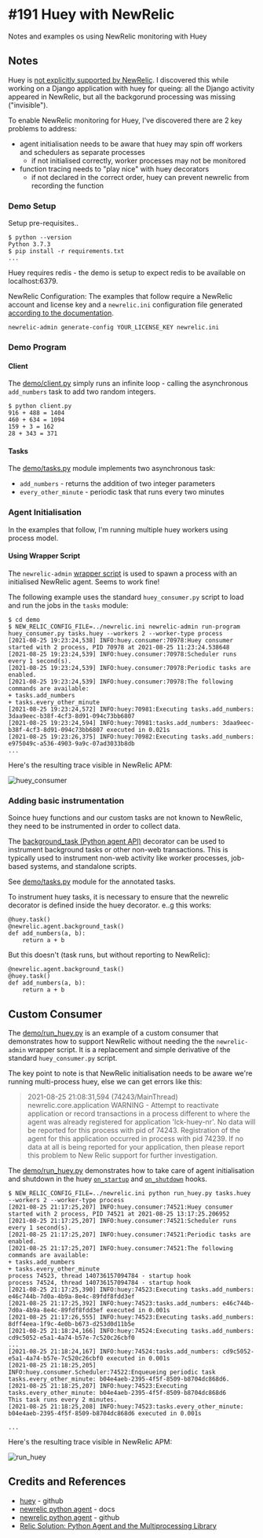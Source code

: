 # #191 Huey with NewRelic

Notes and examples os using NewRelic monitoring with Huey

## Notes

Huey is [not explicitly supported by NewRelic](https://docs.newrelic.com/docs/agents/python-agent/getting-started/compatibility-requirements-python-agent/). I discovered this while working on a Django application with huey for queing: all the Django
activity appeared in NewRelic, but all the backgorund processing was missing ("invisible").

To enable NewRelic monitoring for Huey, I've discovered there are 2 key problems to address:

* agent initialisation needs to be aware that huey may spin off workers and schedulers as separate processes
  * if not initialised correctly, worker processes may not be monitored
* function tracing needs to "play nice" with huey decorators
  * if not declared in the correct order, huey can prevent newrelic from recording the function


### Demo Setup

Setup pre-requisites..

```
$ python --version
Python 3.7.3
$ pip install -r requirements.txt
...
```

Huey requires redis - the demo is setup to expect redis to be available on localhost:6379.

NewRelic Configuration: The examples that follow require a NewRelic account and license key and a `newrelic.ini` configuration file
generated
[according to the documentation](https://docs.newrelic.com/docs/agents/python-agent/installation/standard-python-agent-install/).

```
newrelic-admin generate-config YOUR_LICENSE_KEY newrelic.ini
```

### Demo Program

#### Client

The [demo/client.py](./demo/client.py) simply runs an infinite loop - calling the asynchronous `add_numbers`
task to add two random integers.

```
$ python client.py
916 + 488 = 1404
460 + 634 = 1094
159 + 3 = 162
28 + 343 = 371
```

#### Tasks

The [demo/tasks.py](./demo/tasks.py) module implements two asynchronous task:

* `add_numbers` - returns the addition of two integer parameters
* `every_other_minute` - periodic task that runs every two minutes


### Agent Initialisation

In the examples that follow, I'm running multiple huey workers using process model.

#### Using Wrapper Script

The `newrelic-admin`
[wrapper script](https://docs.newrelic.com/docs/agents/python-agent/installation/python-agent-advanced-integration/#wrapper-script) is used to spawn a process with an initialised NewRelic agent.
Seems to work fine!

The following example uses the standard `huey_consumer.py` script to load and run the jobs in the `tasks` module:

```
$ cd demo
$ NEW_RELIC_CONFIG_FILE=../newrelic.ini newrelic-admin run-program huey_consumer.py tasks.huey --workers 2 --worker-type process
[2021-08-25 19:23:24,538] INFO:huey.consumer:70978:Huey consumer started with 2 process, PID 70978 at 2021-08-25 11:23:24.538648
[2021-08-25 19:23:24,539] INFO:huey.consumer:70978:Scheduler runs every 1 second(s).
[2021-08-25 19:23:24,539] INFO:huey.consumer:70978:Periodic tasks are enabled.
[2021-08-25 19:23:24,539] INFO:huey.consumer:70978:The following commands are available:
+ tasks.add_numbers
+ tasks.every_other_minute
[2021-08-25 19:23:24,572] INFO:huey:70981:Executing tasks.add_numbers: 3daa9eec-b38f-4cf3-8d91-094c73bb6807
[2021-08-25 19:23:24,594] INFO:huey:70981:tasks.add_numbers: 3daa9eec-b38f-4cf3-8d91-094c73bb6807 executed in 0.021s
[2021-08-25 19:23:26,375] INFO:huey:70982:Executing tasks.add_numbers: e975049c-a536-4903-9a9c-07ad3033b8db
...
```

Here's the resulting trace visible in NewRelic APM:

![huey_consumer](./assets/huey_consumer.png?raw=true)


### Adding basic instrumentation

Soince huey functions and our custom tasks are not known to NewRelic, they need to be instrumented in order to collect data.

The
[background_task (Python agent API)](https://docs.newrelic.com/docs/agents/python-agent/python-agent-api/backgroundtask-python-agent-api/)
decorator can be used to instrument background tasks or other non-web transactions. This is typically used to instrument non-web activity like worker processes, job-based systems, and standalone scripts.

See [demo/tasks.py](./demo/tasks.py) module for the annotated tasks.

To instrument huey tasks, it is necessary to ensure that the newrelic decorator is defined inside the huey decorator.
e..g this works:

```
@huey.task()
@newrelic.agent.background_task()
def add_numbers(a, b):
    return a + b
```

But this doesn't (task runs, but without reporting to NewRelic):
```
@newrelic.agent.background_task()
@huey.task()
def add_numbers(a, b):
    return a + b
```

## Custom Consumer

The [demo/run_huey.py](./demo/run_huey.py) is an example of a custom consumer
that demonstrates how to support NewRelic without needing the the `newrelic-admin` wrapper script.
It is a replacement and simple
derivative of the standard `huey_consumer.py` script.

The key point to note is that NewRelic initialisation needs to be aware we're running multi-process huey,
else we can get errors like this:

> 2021-08-25 21:08:31,594 (74243/MainThread) newrelic.core.application WARNING - Attempt to reactivate application or record transactions in a process different to where the agent was already registered for application 'lck-huey-nr'. No data will be reported for this process with pid of 74243. Registration of the agent for this application occurred in process with pid 74239. If no data at all is being reported for your application, then please report this problem to New Relic support for further investigation.


The [demo/run_huey.py](./demo/run_huey.py) demonstrates how to take care of agent initialisation and shutdown
in the huey
[`on_startup`](https://huey.readthedocs.io/en/latest/api.html#Huey.on_startup)
and
[`on_shutdown`](https://huey.readthedocs.io/en/latest/api.html#Huey.on_shutdown)
hooks.


```
$ NEW_RELIC_CONFIG_FILE=../newrelic.ini python run_huey.py tasks.huey --workers 2 --worker-type process
[2021-08-25 21:17:25,207] INFO:huey.consumer:74521:Huey consumer started with 2 process, PID 74521 at 2021-08-25 13:17:25.206952
[2021-08-25 21:17:25,207] INFO:huey.consumer:74521:Scheduler runs every 1 second(s).
[2021-08-25 21:17:25,207] INFO:huey.consumer:74521:Periodic tasks are enabled.
[2021-08-25 21:17:25,207] INFO:huey.consumer:74521:The following commands are available:
+ tasks.add_numbers
+ tasks.every_other_minute
process 74523, thread 140736157094784 - startup hook
process 74524, thread 140736157094784 - startup hook
[2021-08-25 21:17:25,390] INFO:huey:74523:Executing tasks.add_numbers: e46c744b-7d0a-4b9a-8e4c-89fdf8fdd3ef
[2021-08-25 21:17:25,392] INFO:huey:74523:tasks.add_numbers: e46c744b-7d0a-4b9a-8e4c-89fdf8fdd3ef executed in 0.001s
[2021-08-25 21:17:26,555] INFO:huey:74523:Executing tasks.add_numbers: 8dff4eea-1f9c-4e0b-b673-d253d0d11b5e
[2021-08-25 21:18:24,166] INFO:huey:74524:Executing tasks.add_numbers: cd9c5052-e5a1-4a74-b57e-7c520c26cbf0
...
[2021-08-25 21:18:24,167] INFO:huey:74524:tasks.add_numbers: cd9c5052-e5a1-4a74-b57e-7c520c26cbf0 executed in 0.001s
[2021-08-25 21:18:25,205] INFO:huey.consumer.Scheduler:74522:Enqueueing periodic task tasks.every_other_minute: b04e4aeb-2395-4f5f-8509-b8704dc868d6.
[2021-08-25 21:18:25,207] INFO:huey:74523:Executing tasks.every_other_minute: b04e4aeb-2395-4f5f-8509-b8704dc868d6
This task runs every 2 minutes.
[2021-08-25 21:18:25,208] INFO:huey:74523:tasks.every_other_minute: b04e4aeb-2395-4f5f-8509-b8704dc868d6 executed in 0.001s

...
```
Here's the resulting trace visible in NewRelic APM:

![run_huey](./assets/run_huey.png?raw=true)


## Credits and References

* [huey](https://github.com/coleifer/huey) - github
* [newrelic python agent](https://docs.newrelic.com/docs/agents/python-agent/) - docs
* [newrelic python agent](https://github.com/newrelic/newrelic-python-agent) - github
* [Relic Solution: Python Agent and the Multiprocessing Library](https://discuss.newrelic.com/t/relic-solution-python-agent-and-the-multiprocessing-library/60098)
